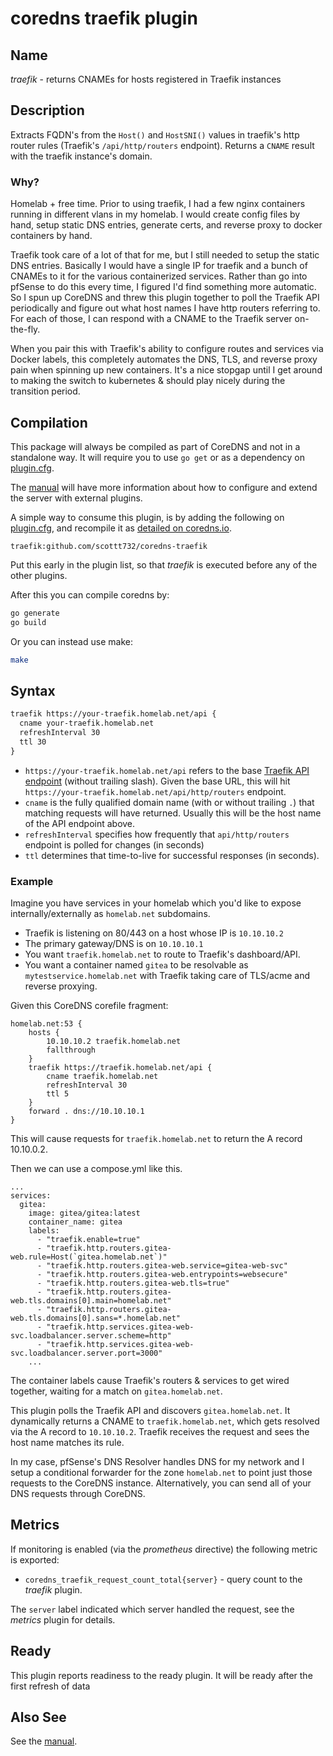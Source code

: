 # coredns traefik plugin

## Name

*traefik* - returns CNAMEs for hosts registered in Traefik instances

## Description

Extracts FQDN's from the `Host()` and `HostSNI()` values in traefik's http router rules (Traefik's `/api/http/routers` endpoint). Returns a `CNAME` result with the traefik instance's domain.

### Why?

Homelab + free time. Prior to using traefik, I had a few nginx containers running in different vlans in my homelab. 
I would create config files by hand, setup static DNS entries, generate certs, and reverse proxy to docker 
containers by hand. 

Traefik took care of a lot of that for me, but I still needed to setup the static DNS entries. Basically I would 
have a single IP for traefik and a bunch of CNAMEs to it for the various containerized services. Rather than go 
into pfSense to do this every time, I figured I'd find something more automatic. So I spun up CoreDNS and threw 
this plugin together to poll the Traefik API periodically and figure out what host names I have http routers 
referring to. For each of those, I can respond with a CNAME to the Traefik server on-the-fly. 

When you pair this with Traefik's ability to configure routes and services via Docker labels, this completely 
automates the DNS, TLS, and reverse proxy pain when spinning up new containers. It's a nice stopgap until I get 
around to making the switch to kubernetes & should play nicely during the transition period.

## Compilation

This package will always be compiled as part of CoreDNS and not in a standalone way. It will require you to use `go get` or as a dependency on [plugin.cfg](https://github.com/coredns/coredns/blob/master/plugin.cfg).

The [manual](https://coredns.io/manual/toc/#what-is-coredns) will have more information about how to configure and extend the server with external plugins.

A simple way to consume this plugin, is by adding the following on [plugin.cfg](https://github.com/coredns/coredns/blob/master/plugin.cfg), and recompile it as [detailed on coredns.io](https://coredns.io/2017/07/25/compile-time-enabling-or-disabling-plugins/#build-with-compile-time-configuration-file).

~~~
traefik:github.com/scottt732/coredns-traefik
~~~

Put this early in the plugin list, so that *traefik* is executed before any of the other plugins.

After this you can compile coredns by:

``` sh
go generate
go build
```

Or you can instead use make:

``` sh
make
```

## Syntax

~~~ txt
traefik https://your-traefik.homelab.net/api {
  cname your-traefik.homelab.net
  refreshInterval 30
  ttl 30
}
~~~

- `https://your-traefik.homelab.net/api` refers to the base [Traefik API endpoint](https://doc.traefik.io/traefik/operations/api/) (without trailing slash). Given the base URL, this will hit `https://your-traefik.homelab.net/api/http/routers` endpoint.
- `cname` is the fully qualified domain name (with or without trailing `.`) that matching requests will have returned. Usually this will be the host name of the API endpoint above.
- `refreshInterval` specifies how frequently that `api/http/routers` endpoint is polled for changes (in seconds)
- `ttl` determines that time-to-live for successful responses (in seconds).

### Example

Imagine you have services in your homelab which you'd like to expose internally/externally as `homelab.net` subdomains.

- Traefik is listening on 80/443 on a host whose IP is `10.10.10.2`
- The primary gateway/DNS is on `10.10.10.1`
- You want `traefik.homelab.net` to route to Traefik's dashboard/API.
- You want a container named `gitea` to be resolvable as `mytestservice.homelab.net` with Traefik taking care of TLS/acme and reverse proxying.

Given this CoreDNS corefile fragment:

```
homelab.net:53 {
    hosts {
        10.10.10.2 traefik.homelab.net
        fallthrough
    }
    traefik https://traefik.homelab.net/api {
        cname traefik.homelab.net
        refreshInterval 30
        ttl 5
    }
    forward . dns://10.10.10.1
}
```

This will cause requests for `traefik.homelab.net` to return the A record 10.10.0.2.

Then we can use a compose.yml like this.

```
...
services:
  gitea:
    image: gitea/gitea:latest
    container_name: gitea
    labels:
      - "traefik.enable=true"
      - "traefik.http.routers.gitea-web.rule=Host(`gitea.homelab.net`)"
      - "traefik.http.routers.gitea-web.service=gitea-web-svc"
      - "traefik.http.routers.gitea-web.entrypoints=websecure"
      - "traefik.http.routers.gitea-web.tls=true"
      - "traefik.http.routers.gitea-web.tls.domains[0].main=homelab.net"
      - "traefik.http.routers.gitea-web.tls.domains[0].sans=*.homelab.net"
      - "traefik.http.services.gitea-web-svc.loadbalancer.server.scheme=http"
      - "traefik.http.services.gitea-web-svc.loadbalancer.server.port=3000"
    ...
```

The container labels cause Traefik's routers & services to get wired together, waiting for a match 
on `gitea.homelab.net`. 

This plugin polls the Traefik API and discovers `gitea.homelab.net`. It dynamically returns a CNAME 
to `traefik.homelab.net`, which gets resolved via the A record to `10.10.10.2`. Traefik receives the
request and sees the host name matches its rule.

In my case, pfSense's DNS Resolver handles DNS for my network and I setup a conditional forwarder for 
the zone `homelab.net` to point just those requests to the CoreDNS instance. Alternatively, you can 
send all of your DNS requests through CoreDNS.

## Metrics

If monitoring is enabled (via the *prometheus* directive) the following metric is exported:

* `coredns_traefik_request_count_total{server}` - query count to the *traefik* plugin.

The `server` label indicated which server handled the request, see the *metrics* plugin for details.

## Ready

This plugin reports readiness to the ready plugin. It will be ready after the first refresh of data

## Also See

See the [manual](https://coredns.io/manual).
